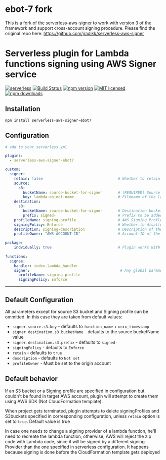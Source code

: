 # ebot-7 fork
This is a fork of the serverless-aws-signer to work with version 3 of the framework and support cross-account signing procedure.
Please find the original repo here:
https://github.com/jradikk/serverless-aws-signer

# Serverless plugin for Lambda functions signing using AWS Signer service
[![serverless](http://public.serverless.com/badges/v3.svg)](https://www.serverless.com)
[![Build Status](https://travis-ci.org/jradikk/serverless-aws-signer.svg?branch=master)](https://travis-ci.org/jradikk/serverless-aws-signer)
[![npm version](https://badge.fury.io/js/serverless-aws-signer.svg)](https://badge.fury.io/js/serverless-aws-signer)
[![MIT licensed](https://img.shields.io/badge/license-MIT-blue.svg)](https://raw.githubusercontent.com/jradikk/serverless-aws-signer/master/LICENSE)
[![npm downloads](https://img.shields.io/npm/dt/serverless-aws-signer.svg?style=flat)](https://www.npmjs.com/package/serverless-aws-signer)
## Installation

`npm install serverless-aws-signer-ebot7`

## Configuration

```yaml
# add to your serverless.yml

plugins:
  - serverless-aws-signer-ebot7

custom:
  signer:
    retain: false                                  # Whether to retain signing Profile and S3 buckets during the project termination (`sls remove` command), if they were created by the plugin
    source:
      s3:
        bucketName: source-bucket-for-signer       # [REQUIRED] Source bucket for AWS Signer where zip archive with lambda code will be uploaded
        key: lambda-object-name                    # Filename of the lambda zip archive at S3 (copied by the plugin). Is ignored in case of individually packaged functions
    destination:
      s3:
        bucketName: source-bucket-for-signer       # Destination bucket for AWS Signer where signed zip archive with lambda will appear after signing. Can be the same as source bucket
        prefix: signed-                            # Prefix to be added to the name of the signed archive
    profileName: signing-profile                   # AWS Signing Profle name. Currently needs to be created separately
    signingPolicy: Enforce                         # Whether to disallow code updated signed improperly or just fire a warning
    description: signing-description               # Description of the signing profile displayed in AWS 
    profileOwner: "AWS-ACCOUNT-ID"                 # Account-ID of the Signing profile for cross-account signing

package:
    indvidually: true                              # Plugin works with both individually and commonly packaged functions
   
functions:
  signee:
    handler: index.lambda_handler
    signer:                                         # Any global parameter can be overridden by lambda individual configuration. package.individually.true needs to be enabled for the plugin to parse function configs
      profileName: signing-profile
      signingPolicy: Enforce

```
---

## Default Configuration

All parameters except for source S3 bucket and Signing profile can be ommitted. In this case they are taken from default values:

* `signer.source.s3.key` - defaults to `function_name` + `unix_timestamp`
* `signer.destination.s3.bucketName` - defaults to the source bucketName value
* `signer.destination.s3.prefix` - defaults to `signed-`
* `signingPolicy` - defaults to `Enforce`
* `retain` - defaults to `true`
* `description` - defaults to `Not set`
* `profileOwner` - Must be set to the origin account

## Default behavior

If an S3 bucket or a Signing profile are specified in configuration but couldn't be found in target AWS account, plugin will attempt to create them using AWS SDK (Not CloudFormation template). 

When project gets terminated, plugin attempts to delete signingProfiles and S3buckets specified in corresponding configuration, unless `retain` option is set to `true`. Default value is true

In case one needs to change a signing provider of a lambda function, he'll need to recreate the lambda function, otherwise, AWS will reject the zip code with Lambda code, since it will be signed by a different signing Provider than the one specified in serverless configuration. It happens because signing is done before the CloudFormation template gets deployed
